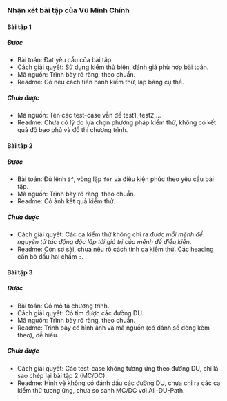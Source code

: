 ﻿### Nhận xét bài tập của Vũ Minh Chính

#### Bài tập 1
##### Được
- Bài toán: Đạt yêu cầu của bài tập.
- Cách giải quyết: Sử dụng kiểm thử biên, đánh giá phù hợp bài toán.
- Mã nguồn: Trình bày rõ ràng, theo chuẩn.
- Readme: Có nêu cách tiến hành kiểm thử, lập bảng cụ thể.
##### Chưa được
- Mã nguồn: Tên các test-case vẫn để test1, test2,...
- Readme: Chưa có lý do lựa chọn phương pháp kiểm thử, không có kết quả độ bao phủ và đồ thị chương trình.

#### Bài tập 2
##### Được
- Bài toán: Đủ lệnh `if`, vòng lặp `for` và điều kiện phức theo yêu cầu bài tập.
- Mã nguồn: Trình bày rõ ràng, theo chuẩn.
- Readme: Có ảnh kết quả kiểm thử.
##### Chưa được
- Cách giải quyết: Các ca kiểm thử không chỉ ra được _mỗi mệnh đề nguyên tử tác động độc lập tới giá trị của mệnh đề điều kiện_.
- Readme: Còn sơ sài, chưa nêu rõ cách tính ca kiểm thử. Các heading cần bỏ dấu hai chấm `:`.

#### Bài tập 3
##### Được
- Bài toán: Có mô tả chương trình.
- Cách giải quyết: Có tìm được các đường DU.
- Mã nguồn: Trình bày rõ ràng, theo chuẩn.
- Readme: Trình bày có hình ảnh và mã nguồn (có đánh số dòng kèm theo), dễ hiểu.
##### Chưa được
- Cách giải quyết: Các test-case không tương ứng theo đường DU, chỉ là sao chép lại bài tập 2 (MC/DC).
- Readme: Hinh vẽ không có đánh dấu các đường DU, chưa chỉ ra các ca kiểm thử tương ứng, chưa so sánh MC/DC với All-DU-Path.

